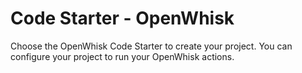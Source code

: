 # Code Starter - OpenWhisk

Choose the OpenWhisk Code Starter to create your project. You can configure your project to run your OpenWhisk actions.